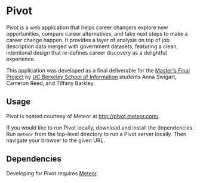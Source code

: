 # Pivot

Pivot is a web application that helps career changers explore new opportunities, compare career alternatives, and take next steps to make a career change happen. It provides a layer of analysis on top of job description data merged with government datasets, featuring a clean, intentional design that re-defines career discovery as a delightful experience.

This application was developed as a final deliverable for the [Master's Final Project](http://www.ischool.berkeley.edu/programs/mims/projects/2015/pivot) by [UC Berkeley School of Information](http://www.ischool.berkeley.edu/programs/mims) students Anna Swigart, Cameron Reed, and Tiffany Barkley.

## Usage

Pivot is hosted courtesy of Meteor at http://pivot.meteor.com/. 

If you would like to run Pivot locally, download and install the 
dependencies. Run `meteor` from the top-level directory to run a 
Pivot server locally. Then navigate your browser to the given URL.

## Dependencies

Developing for Pivot requires [Meteor](http://docs.meteor.com).
